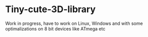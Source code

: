 # Tiny-cute-3D-library

Work in progress, have to work on Linux, Windows and with some optimalizations on 8 bit devices like ATmega etc
